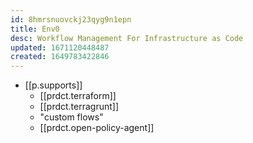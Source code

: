 ```yaml
---
id: 8hmrsnuovckj23qyg9n1epn
title: Env0
desc: Workflow Management For Infrastructure as Code
updated: 1671120448487
created: 1649783422846
---
```


- [[p.supports]]
  - [[prdct.terraform]]
  - [[prdct.terragrunt]]
  - "custom flows"
  - [[prdct.open-policy-agent]]